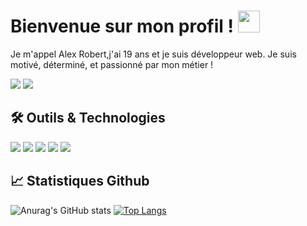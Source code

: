 # Bienvenue sur mon profil ! <img src="https://github.com/MartinHeinz/MartinHeinz/blob/master/wave.gif" width="35"/>
<p>Je m'appel Alex Robert,j'ai 19 ans et je suis développeur web. Je suis motivé, déterminé, et passionné par mon métier !</p>

[![](https://img.shields.io/badge/LinkedIn-informational?style=for-the-badge&logo=linkedin&logoColor=white&color=0e76a8)](https://www.linkedin.com/in/alex-robert-9551171a7/)
[![](https://img.shields.io/badge/alexrobert.fr-informational?style=for-the-badge&logo=html5&logoColor=white&color=bc2b57)](https://alexrobert.fr)

## 🛠 Outils & Technologies
![](https://img.shields.io/badge/rust-%23000000.svg?style=for-the-badge&logo=rust&logoColor=white)
![](https://img.shields.io/badge/Code-PHP-informational?style=flat&logo=php&logoColor=2b62bc&color=2b62bc)
![](https://img.shields.io/badge/Code-SASS/SCSS-informational?style=flat&logo=sass&logoColor=bc2b80&color=bc2b80)
![](https://img.shields.io/badge/Code-Javascript-informational?style=flat&logo=javascript&logoColor=b3bc2b&color=b3bc2b)
![](https://img.shields.io/badge/Code-CSharp-informational?style=flat&logo=csharp&logoColor=2b87bc&color=2b87bc)

## 📈 Statistiques Github
![Anurag's GitHub stats](https://github-readme-stats.vercel.app/api?username=alex-robert-fr&show_icons=true&theme=radical)
[![Top Langs](https://github-readme-stats.vercel.app/api/top-langs/?username=alex-robert-fr&layout=compact&theme=radical)](https://github.com/anuraghazra/github-readme-stats)
